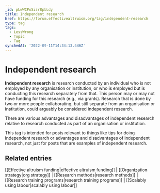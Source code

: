 ```yaml
---
_id: pLwWCPoSizr8pbLdy
title: Independent research
href: https://forum.effectivealtruism.org/tag/independent-research
type: tag
tags:
  - LessWrong
  - Topic
  - Tag
synchedAt: '2022-09-11T14:34:13.446Z'
---
```

# Independent research

**Independent research** is research conducted by an individual who is not employed by any organisation or institution, or who is employed but is conducting this research separately from that. This person may or may not have funding for this research (e.g., via grants). Research that is done by two or more people collaborating, but still separate from an organisation or institution, could arguably be considered independent research.

There are various advantages and disadvantages of independent research relative to research conducted as part of an organisation or institution.

This tag is intended for posts relevant to things like tips for doing independent research or advantages and disadvantages of independent research, not just for posts that are examples of independent research.

Related entries
---------------

[[Effective altruism funding|effective altruism funding]] | [[Organization strategy|org strategy]] | [[Research methods|research methods]] | [[Research training programs|research training programs]] | [[Scalably using labour|scalably using labour]]